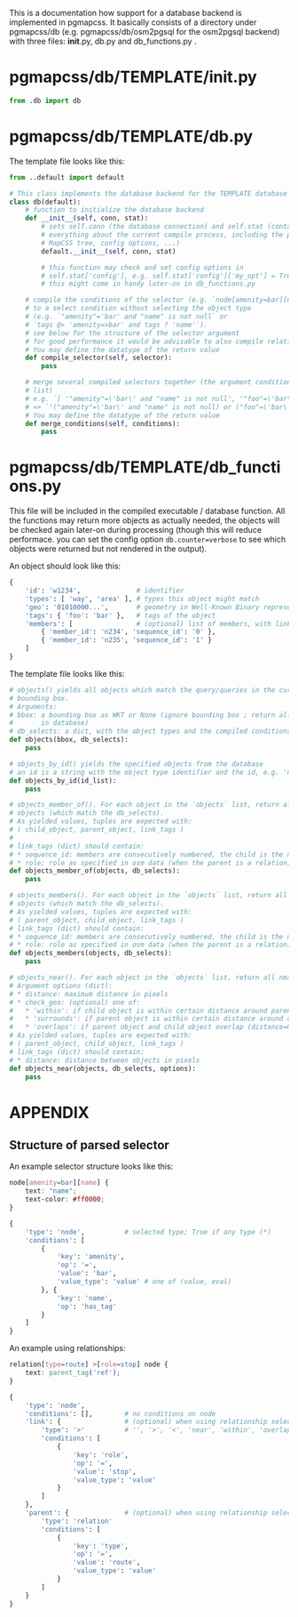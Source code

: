 This is a documentation how support for a database backend is implemented in pgmapcss. It basically consists of a directory under pgmapcss/db (e.g. pgmapcss/db/osm2pgsql for the osm2pgsql backend) with three files: __init__.py, db.py and db_functions.py .

pgmapcss/db/TEMPLATE/__init__.py
=========================
```python
from .db import db
```

pgmapcss/db/TEMPLATE/db.py
=========================
The template file looks like this:
```python
from ..default import default

# This class implements the database backend for the TEMPLATE database layout.
class db(default):
    # function to initialize the database backend
    def __init__(self, conn, stat):
        # sets self.conn (the database connection) and self.stat (contains
        # everything about the current compile process, including the parsed
        # MapCSS tree, config options, ...)
        default.__init__(self, conn, stat)

        # this function may check and set config options in
        # self.stat['config'], e.g. self.stat['config']['my_opt'] = True
        # this might come in handy later-on in db_functions.py

    # compile the conditions of the selector (e.g. `node[amenity=bar][name]`)
    # to a select condition without selecting the object type
    # (e.g. `"amenity"='bar' and "name" is not null` or
    # `tags @> 'amenity=>bar' and tags ? 'name'`).
    # see below for the structure of the selector argument
    # for good performance it would be advisable to also compile relationships
    # You may define the datatype of the return value
    def compile_selector(self, selector):
        pass

    # merge several compiled selectors together (the argument conditions is a
    # list)
    # e.g. `[ '"amenity"=\'bar\' and "name" is not null', '"foo"=\'bar\'' ]`
    # => `'("amenity"=\'bar\' and "name" is not null) or ("foo"=\'bar\')'`
    # You may define the datatype of the return value
    def merge_conditions(self, conditions):
        pass
```

pgmapcss/db/TEMPLATE/db_functions.py
===================================
This file will be included in the compiled executable / database function. All the functions may return more objects as actually needed, the objects will be checked again later-on during processing (though this will reduce performace. you can set the config option `db.counter=verbose` to see which objects were returned but not rendered in the output).

An object should look like this:
```python
{
    'id': 'w1234',              # identifier
    'types': [ 'way', 'area' ], # types this object might match
    'geo': '01010000...',       # geometry in Well-Known Binary representation
    'tags': { 'foo': 'bar' },   # tags of the object
    'members': [                # (optional) list of members, with link tags
        { 'member_id': 'n234', 'sequence_id': '0' },
        { 'member_id': 'n235', 'sequence_id': '1' }
    ]
}
```

The template file looks like this:
```python
# objects() yields all objects which match the query/queries in the current
# bounding box.
# Arguments:
# bbox: a bounding box as WKT or None (ignore bounding box ; return all objects
#       in database)
# db_selects: a dict, with the object types and the compiled conditions from db.py, e.g.: `{ 'area': '("amenity"=\'bar\' and "name" is not null) or ("foo"=\'bar\')' }`. objects() need to match the object types to the respective openstreetmap objects, e.g. 'area' => closed ways and multipolygons.
def objects(bbox, db_selects):
    pass

# objects_by_id() yields the specified objects from the database
# an id is a string with the object type identifier and the id, e.g. 'n1234'
def objects_by_id(id_list):
    pass

# objects_member_of(). For each object in the `objects` list, return all parent
# objects (which match the db_selects).
# As yielded values, tuples are expected with:
# ( child_object, parent_object, link_tags )
#
# link_tags (dict) should contain:
# * sequence_id: members are consecutively numbered, the child is the nth entry (counting from 0)
# * role: role as specified in osm data (when the parent is a relation)
def objects_member_of(objects, db_selects):
    pass

# objects_members(). For each object in the `objects` list, return all child
# objects (which match the db_selects).
# As yielded values, tuples are expected with:
# ( parent_object, child_object, link_tags )
# link_tags (dict) should contain:
# * sequence_id: members are consecutively numbered, the child is the nth entry (counting from 0)
# * role: role as specified in osm data (when the parent is a relation)
def objects_members(objects, db_selects):
    pass

# objects_near(). For each object in the `objects` list, return all nearby objects (which match the db_selects).
# Argument options (dict):
# * distance: maximum distance in pixels
# * check_geo: (optional) one of:
#   * 'within': if child object is within certain distance around parent
#   * 'surrounds': if parent object is within certain distance around child
#   * 'overlaps': if parent object and child object overlap (distance=0)
# As yielded values, tuples are expected with:
# ( parent_object, child_object, link_tags )
# link_tags (dict) should contain:
# * distance: distance between objects in pixels
def objects_near(objects, db_selects, options):
    pass
```

APPENDIX
========
Structure of parsed selector
----------------------------
An example selector structure looks like this:
```css
node[amenity=bar][name] {
    text: "name";
    text-color: #ff0000;
}
```

```python
{
    'type': 'node',          # selected type; True if any type (*)
    'conditions': [
        {
            'key': 'amenity',
            'op': '=',
            'value': 'bar',
            'value_type': 'value' # one of (value, eval)
        }, {
            'key': 'name',
            'op': 'has_tag'
        }
    ]
}
```

An example using relationships:
```css
relation[type=route] >[role=stop] node {
    text: parent_tag('ref');
}
```

```python
{
    'type': 'node',
    'conditions': [],        # no conditions on node
    'link': {                # (optional) when using relationship selector
        'type': '>'          # '', '>', '<', 'near', 'within', 'overlaps' or 'surrounds'
        'conditions': [
            {
                'key': 'role',
                'op': '=',
                'value': 'stop',
                'value_type': 'value'
            }
        ]
    },
    'parent': {              # (optional) when using relationship selector
        'type': 'relation'
        'conditions': [
            {
                'key': 'type',
                'op': '=',
                'value': 'route',
                'value_type': 'value'
            }
        ]
    }
}
```
